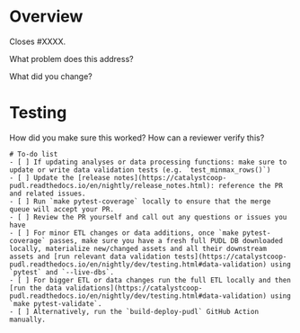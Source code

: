 <!--
Resources:
* contributing guidelines: https://catalystcoop-pudl.readthedocs.io/en/nightly/CONTRIBUTING.html
* code of conduct: https://catalystcoop-pudl.readthedocs.io/en/nightly/code_of_conduct.html
-->

# Overview

Closes #XXXX.

What problem does this address?

What did you change?

# Testing

How did you make sure this worked? How can a reviewer verify this?

```[tasklist]
# To-do list
- [ ] If updating analyses or data processing functions: make sure to update or write data validation tests (e.g. `test_minmax_rows()`)
- [ ] Update the [release notes](https://catalystcoop-pudl.readthedocs.io/en/nightly/release_notes.html): reference the PR and related issues.
- [ ] Run `make pytest-coverage` locally to ensure that the merge queue will accept your PR.
- [ ] Review the PR yourself and call out any questions or issues you have
- [ ] For minor ETL changes or data additions, once `make pytest-coverage` passes, make sure you have a fresh full PUDL DB downloaded locally, materialize new/changed assets and all their downstream assets and [run relevant data validation tests](https://catalystcoop-pudl.readthedocs.io/en/nightly/dev/testing.html#data-validation) using `pytest` and `--live-dbs`.
- [ ] For bigger ETL or data changes run the full ETL locally and then [run the data validations](https://catalystcoop-pudl.readthedocs.io/en/nightly/dev/testing.html#data-validation) using `make pytest-validate`.
- [ ] Alternatively, run the `build-deploy-pudl` GitHub Action manually.
```
